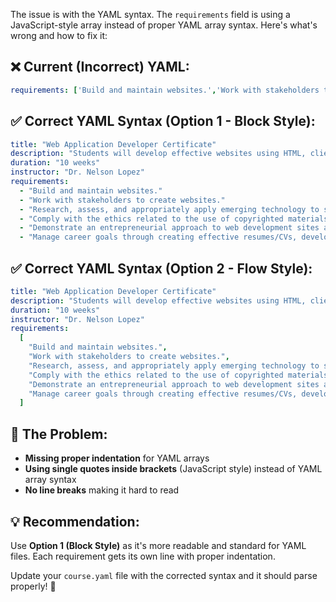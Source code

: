 The issue is with the YAML syntax. The `requirements` field is using a JavaScript-style array instead of proper YAML array syntax. Here's what's wrong and how to fix it:

## ❌ **Current (Incorrect) YAML:**
```yaml
requirements: ['Build and maintain websites.','Work with stakeholders to create websites.','Research, assess, and appropriately apply emerging technology to support websites as needed in industry.','Comply with the ethics related to the use of copyrighted materials and intellectual property rights.','Demonstrate an entrepreneurial approach to web development sites and pages.','Manage career goals through creating effective resumes/CVs, developing interviewing skills, and setting goals.']
```

## ✅ **Correct YAML Syntax (Option 1 - Block Style):**
```yaml
title: "Web Application Developer Certificate"
description: "Students will develop effective websites using HTML, client-side scripting, and server-side scripting. Specific emphasis is placed on developing interactive web pages that are used to process data from the Internet or intranets. Topics are closely aligned with industry standards and certifications, such as the Certified Internet Web Professional (CIW). This certificate requires successful completion of a minimum of 44 credits as outlined."
duration: "10 weeks"
instructor: "Dr. Nelson Lopez"
requirements:
  - "Build and maintain websites."
  - "Work with stakeholders to create websites."
  - "Research, assess, and appropriately apply emerging technology to support websites as needed in industry."
  - "Comply with the ethics related to the use of copyrighted materials and intellectual property rights."
  - "Demonstrate an entrepreneurial approach to web development sites and pages."
  - "Manage career goals through creating effective resumes/CVs, developing interviewing skills, and setting goals."
```

## ✅ **Correct YAML Syntax (Option 2 - Flow Style):**
```yaml
title: "Web Application Developer Certificate"
description: "Students will develop effective websites using HTML, client-side scripting, and server-side scripting. Specific emphasis is placed on developing interactive web pages that are used to process data from the Internet or intranets. Topics are closely aligned with industry standards and certifications, such as the Certified Internet Web Professional (CIW). This certificate requires successful completion of a minimum of 44 credits as outlined."
duration: "10 weeks"
instructor: "Dr. Nelson Lopez"
requirements:
  [
    "Build and maintain websites.",
    "Work with stakeholders to create websites.", 
    "Research, assess, and appropriately apply emerging technology to support websites as needed in industry.",
    "Comply with the ethics related to the use of copyrighted materials and intellectual property rights.",
    "Demonstrate an entrepreneurial approach to web development sites and pages.",
    "Manage career goals through creating effective resumes/CVs, developing interviewing skills, and setting goals."
  ]
```

## 🔧 **The Problem:**
- **Missing proper indentation** for YAML arrays
- **Using single quotes inside brackets** (JavaScript style) instead of YAML array syntax
- **No line breaks** making it hard to read

## 💡 **Recommendation:**
Use **Option 1 (Block Style)** as it's more readable and standard for YAML files. Each requirement gets its own line with proper indentation.

Update your `course.yaml` file with the corrected syntax and it should parse properly! 🎯